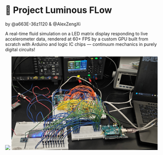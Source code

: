 # 🌊 **Project Luminous FLow**
by @a663E-36z1120 & @AlexZengXi 

A real-time fluid simulation on a LED matrix display responding to live accelerometer data, rendered at 60+ FPS by a custom GPU built from scratch with Arduino and logic IC chips — continuum mechanics in purely digital circuits!

<p float="left">
  <img src="Assets/Demo.gif" height="300" />
  <img src="Assets/Circuit.jpg" height="300" /> 
</p>